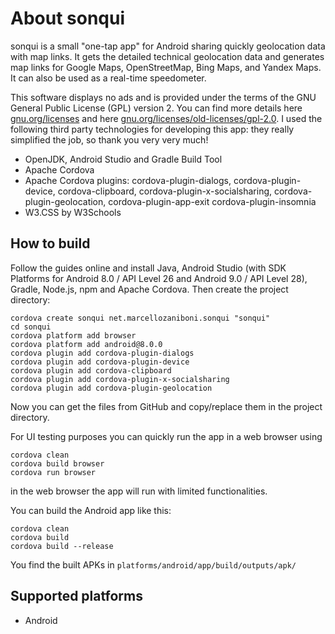 # About sonqui
sonqui is a small "one-tap app" for Android sharing quickly geolocation data with map links.
It gets the detailed technical geolocation data and generates map links for Google Maps, OpenStreetMap, Bing Maps, and Yandex Maps. It can also be used as a real-time speedometer.

This software displays no ads and is provided under the terms of the GNU General Public License (GPL) version 2. You can find more details here [gnu.org/licenses](https://www.gnu.org/licenses/) and here [gnu.org/licenses/old-licenses/gpl-2.0](https://www.gnu.org/licenses/old-licenses/gpl-2.0.html).
I used the following third party technologies for developing this app: they really simplified the job, so thank you very very much!

* OpenJDK, Android Studio and Gradle Build Tool
* Apache Cordova
* Apache Cordova plugins: cordova-plugin-dialogs, cordova-plugin-device, cordova-clipboard, cordova-plugin-x-socialsharing, cordova-plugin-geolocation, cordova-plugin-app-exit cordova-plugin-insomnia
* W3.CSS by W3Schools

## How to build
Follow the guides online and install Java, Android Studio (with SDK Platforms for Android 8.0 / API Level 26 and Android 9.0 / API Level 28), Gradle, Node.js, npm and Apache Cordova. Then create the project directory:

```
cordova create sonqui net.marcellozaniboni.sonqui "sonqui"
cd sonqui
cordova platform add browser
cordova platform add android@8.0.0
cordova plugin add cordova-plugin-dialogs
cordova plugin add cordova-plugin-device
cordova plugin add cordova-clipboard
cordova plugin add cordova-plugin-x-socialsharing
cordova plugin add cordova-plugin-geolocation
```

Now you can get the files from GitHub and copy/replace them in the project directory.

For UI testing purposes you can quickly run the app in a web browser using

```
cordova clean
cordova build browser
cordova run browser
```

in the web browser the app will run with limited functionalities.

You can build the Android app like this:

```
cordova clean
cordova build
cordova build --release
```

You find the built APKs in `platforms/android/app/build/outputs/apk/`

## Supported platforms
* Android
